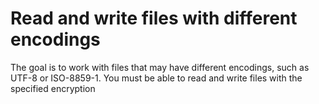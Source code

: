 # Read and write files with different encodings
The goal is to work with files that may have different encodings, 
such as UTF-8 or ISO-8859-1. 
You must be able to read and write files with the specified encryption